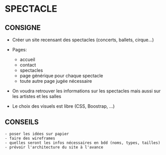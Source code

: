 # SPECTACLE

## CONSIGNE

- Créer un site recensant des spectacles (concerts, ballets, cirque...)

- Pages:
    - accueil
    - contact
    - spectacles
    - page générique pour chaque spectacle
    - toute autre page jugée nécessaire
- On voudra retrouver les informations sur les spectacles mais aussi sur les artistes et les salles
- Le choix des visuels est libre (CSS, Boostrap, ...)

## CONSEILS
    - poser les idées sur papier
    - faire des wireframes
    - quelles seront les infos nécessaires en bdd (noms, types, tailles)
    - prévoir l'architecture du site à l'avance
